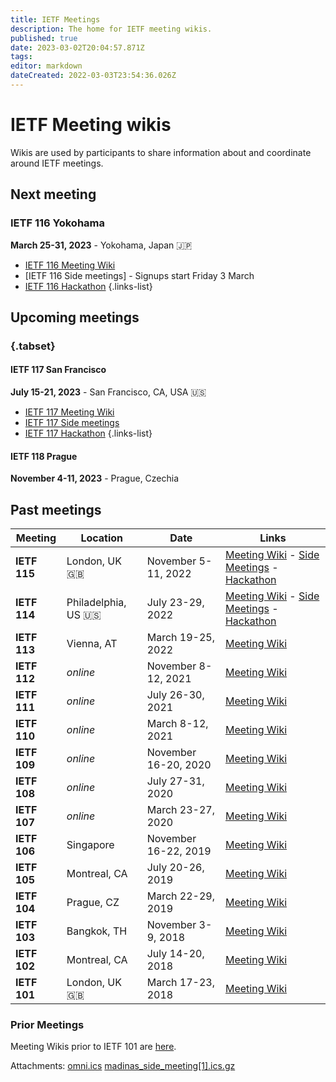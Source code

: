 ```yaml
---
title: IETF Meetings
description: The home for IETF meeting wikis.
published: true
date: 2023-03-02T20:04:57.871Z
tags: 
editor: markdown
dateCreated: 2022-03-03T23:54:36.026Z
---
```


# IETF Meeting wikis

Wikis are used by participants to share information about and coordinate around IETF meetings.

## Next meeting
### IETF 116 Yokohama
**March 25-31, 2023** - Yokohama, Japan :jp:

- [IETF 116 Meeting Wiki](/meeting/116)
- [IETF 116 Side meetings] - Signups start Friday 3 March
- [IETF 116 Hackathon](/meeting/116/hackathon)
{.links-list}

## Upcoming meetings

### {.tabset}

#### IETF 117 San Francisco
**July 15-21, 2023** - San Francisco, CA, USA :us:
- [IETF 117 Meeting Wiki](/meeting/117)
- [IETF 117 Side meetings](/meeting/117/sidemeetings)
- [IETF 117 Hackathon](/meeting/117/hackathon)
{.links-list}

#### IETF 118 Prague
**November 4-11, 2023** - Prague, Czechia

## Past meetings

| Meeting  | Location         | Date                | Links                                           |
|----------|------------------|---------------------|-------------------------------------------------|
| **IETF 115** | London, UK :uk: | November 5-11, 2022 | [Meeting Wiki](/meeting/115) - [Side Meetings](/meeting/115/sidemeetings) - [Hackathon](/meeting/115/hackathon) |
| **IETF 114** | Philadelphia, US :us: | July 23-29, 2022 | [Meeting Wiki](/meeting/114) - [Side Meetings](/meetings/114sidemeetings) - [Hackathon](/meeting/114Hackathon) |
| **IETF 113** | Vienna, AT | March 19-25, 2022 | [Meeting Wiki](/meeting/113) |
| **IETF 112** | *online* | November 8-12, 2021 | [Meeting Wiki](/meeting/112) |
| **IETF 111** | *online* | July 26-30, 2021 | [Meeting Wiki](/meeting/111) |
| **IETF 110** | *online* | March 8-12, 2021 | [Meeting Wiki](/meeting/110) |
| **IETF 109** | *online* | November 16-20, 2020 | [Meeting Wiki](/meeting/109) |
| **IETF 108** | *online* | July 27-31, 2020 | [Meeting Wiki](/meeting/108) |
| **IETF 107** | *online* | March 23-27, 2020 | [Meeting Wiki](/meeting/107) |
| **IETF 106** | Singapore | November 16-22, 2019 | [Meeting Wiki](/meeting/107) |
| **IETF 105** | Montreal, CA | July 20-26, 2019 | [Meeting Wiki](/meeting/107) |
| **IETF 104** | Prague, CZ | March 22-29, 2019 | [Meeting Wiki](/meeting/107) |
| **IETF 103** | Bangkok, TH | November 3-9, 2018 | [Meeting Wiki](/meeting/107) |
| **IETF 102** | Montreal, CA | July 14-20, 2018 | [Meeting Wiki](/meeting/107) |
| **IETF 101** | London, UK :uk: | March 17-23, 2018 | [Meeting Wiki](/meeting/107) |

### Prior Meetings

Meeting Wikis prior to IETF 101 are [here](https://www.ietf.org/registration/MeetingWiki/wiki/). 

Attachments:
[omni.ics](/omni.ics)
[madinas_side_meeting[1].ics.gz](/madinas_side_meeting[1].ics.gz)